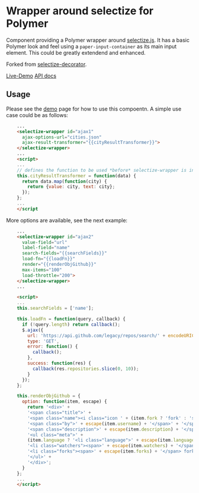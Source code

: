 # Wrapper around selectize for Polymer

Component providing a Polymer wrapper around [selectize.js](https://github.com/brianreavis/selectize.js). It has a basic Polymer look and feel using a `paper-input-container` as its main input element. This could be greatly extendend and enhanced.

Forked from [selectize-decorator](https://github.com/display-interactive/selectize-decorator).

[Live-Demo](http://czellweg.github.io/selectize-wrapper/components/selectize-wrapper/demo/)
[API docs](http://czellweg.github.io/selectize-wrapper/components/selectize-wrapper/)

## Usage

Please see the [demo](https://github.com/czellweg/selectize-wrapper/blob/master/demo/index.html) page for how to use this compoentn. A simple use case could be as follows:

```html
    ...
    <selectize-wrapper id="ajax1"
      ajax-options-url="cities.json"
      ajax-result-transformer="{{cityResultTransformer}}">
    </selectize-wrapper>
    ...
    <script>
    ...
    // defines the function to be used *before* selectize-wrapper is initialized
    this.cityResultTransformer = function(data) {
      return data.map(function(city) {
        return {value: city, text: city};
      });
    };
    ...
    </script
```

More options are available, see the next example:

```html
    ...
    <selectize-wrapper id="ajax2"
      value-field="url"
      label-field="name"
      search-fields="{{searchFields}}"
      load-fn="{{loadFn}}"
      render="{{renderObjGithub}}"
      max-items="100"
      load-throttle="200">
    </selectize-wrapper>
    ...

    <script>
    ...
    this.searchFields = ['name'];

    this.loadFn = function(query, callback) {
      if (!query.length) return callback();
      $.ajax({
        url: 'https://api.github.com/legacy/repos/search/' + encodeURIComponent(query),
        type: 'GET',
        error: function() {
          callback();
        },
        success: function(res) {
          callback(res.repositories.slice(0, 10));
        }
      });
    };

    this.renderObjGithub = {
      option: function(item, escape) {
        return '<div>' +
        '<span class="title">' +
        '<span class="name"><i class="icon ' + (item.fork ? 'fork' : 'source') + '"></i>' + escape(item.name) + '</span>' +
        '<span class="by">' + escape(item.username) + '</span>' + '</span>' +
        '<span class="description">' + escape(item.description) + '</span>' +
        '<ul class="meta">' +
        (item.language ? '<li class="language">' + escape(item.language) + '</li>' : '') +
        '<li class="watchers"><span>' + escape(item.watchers) + '</span> watchers</li>' +
        '<li class="forks"><span>' + escape(item.forks) + '</span> forks</li>' +
        '</ul>' +
        '</div>';
      }
    };
    ...
    </script>
```
